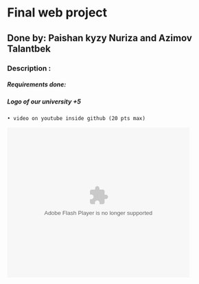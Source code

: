 # Final web project
## Done by: Paishan kyzy Nuriza and Azimov Talantbek
### Description :



##### Requirements done:
##### Logo of our university +5

	• video on youtube inside github (20 pts max)
<object width="425" height="350">
  <param name="movie" value="https://youtu.be/JocZkCTgEao" />
  <param name="wmode" value="transparent" />
  <embed src="https://youtu.be/JocZkCTgEao"
         type="application/x-shockwave-flash"
         wmode="transparent" width="425" height="350" />
</object>



